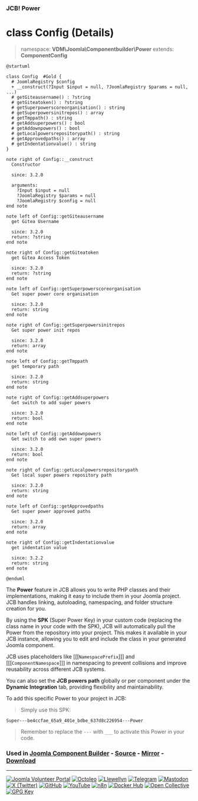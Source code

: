 ### JCB! Power
# class Config (Details)
> namespace: **VDM\Joomla\Componentbuilder\Power**
> extends: **ComponentConfig**

```uml
@startuml

class Config  #Gold {
  # JoomlaRegistry $config
  + __construct(?Input $input = null, ?JoomlaRegistry $params = null, ...)
  # getGiteausername() : ?string
  # getGiteatoken() : ?string
  # getSuperpowerscoreorganisation() : string
  # getSuperpowersinitrepos() : array
  # getTmppath() : string
  # getAddsuperpowers() : bool
  # getAddownpowers() : bool
  # getLocalpowersrepositorypath() : string
  # getApprovedpaths() : array
  # getIndentationvalue() : string
}

note right of Config::__construct
  Constructor

  since: 3.2.0
  
  arguments:
    ?Input $input = null
    ?JoomlaRegistry $params = null
    ?JoomlaRegistry $config = null
end note

note left of Config::getGiteausername
  get Gitea Username

  since: 3.2.0
  return: ?string
end note

note right of Config::getGiteatoken
  get Gitea Access Token

  since: 3.2.0
  return: ?string
end note

note left of Config::getSuperpowerscoreorganisation
  Get super power core organisation

  since: 3.2.0
  return: string
end note

note right of Config::getSuperpowersinitrepos
  Get super power init repos

  since: 3.2.0
  return: array
end note

note left of Config::getTmppath
  get temporary path

  since: 3.2.0
  return: string
end note

note right of Config::getAddsuperpowers
  Get switch to add super powers

  since: 3.2.0
  return: bool
end note

note left of Config::getAddownpowers
  Get switch to add own super powers

  since: 3.2.0
  return: bool
end note

note right of Config::getLocalpowersrepositorypath
  Get local super powers repository path

  since: 3.2.0
  return: string
end note

note left of Config::getApprovedpaths
  Get super power approved paths

  since: 3.2.0
  return: array
end note

note right of Config::getIndentationvalue
  get indentation value

  since: 3.2.2
  return: string
end note

@enduml
```

The **Power** feature in JCB allows you to write PHP classes and their implementations,
making it easy to include them in your Joomla project. JCB handles linking, autoloading,
namespacing, and folder structure creation for you.

By using the **SPK** (Super Power Key) in your custom code (replacing the class name
in your code with the SPK), JCB will automatically pull the Power from the repository
into your project. This makes it available in your JCB instance, allowing you to edit
and include the class in your generated Joomla component.

JCB uses placeholders like [[[`NamespacePrefix`]]] and [[[`ComponentNamespace`]]] in
namespacing to prevent collisions and improve reusability across different JCB systems.

You can also set the **JCB powers path** globally or per component under the
**Dynamic Integration** tab, providing flexibility and maintainability.

To add this specific Power to your project in JCB:

> Simply use this SPK:
```
Super---be4ccfae_65a9_401e_bdbe_637d8c226954---Power
```
> Remember to replace the `---` with `___` to activate this Power in your code.

### Used in [Joomla Component Builder](https://www.joomlacomponentbuilder.com) - [Source](https://git.vdm.dev/joomla/Component-Builder) - [Mirror](https://github.com/vdm-io/Joomla-Component-Builder) - [Download](https://git.vdm.dev/joomla/pkg-component-builder/releases)

---
[![Joomla Volunteer Portal](https://img.shields.io/badge/-Joomla-gold?logo=joomla)](https://volunteers.joomla.org/joomlers/1396-llewellyn-van-der-merwe "Join Llewellyn on the Joomla Volunteer Portal: Shaping the Future Together!") [![Octoleo](https://img.shields.io/badge/-Octoleo-black?logo=linux)](https://git.vdm.dev/octoleo "--quiet") [![Llewellyn](https://img.shields.io/badge/-Llewellyn-ffffff?logo=gitea)](https://git.vdm.dev/Llewellyn "Collaborate and Innovate with Llewellyn on Git: Building a Better Code Future!") [![Telegram](https://img.shields.io/badge/-Telegram-blue?logo=telegram)](https://t.me/Joomla_component_builder "Join Llewellyn and the Community on Telegram: Building Joomla Components Together!") [![Mastodon](https://img.shields.io/badge/-Mastodon-9e9eec?logo=mastodon)](https://joomla.social/@llewellyn "Connect and Engage with Llewellyn on Joomla Social: Empowering Communities, One Post at a Time!") [![X (Twitter)](https://img.shields.io/badge/-X-black?logo=x)](https://x.com/llewellynvdm "Join the Conversation with Llewellyn on X: Where Ideas Take Flight!") [![GitHub](https://img.shields.io/badge/-GitHub-181717?logo=github)](https://github.com/Llewellynvdm "Build, Innovate, and Thrive with Llewellyn on GitHub: Turning Ideas into Impact!") [![YouTube](https://img.shields.io/badge/-YouTube-ff0000?logo=youtube)](https://www.youtube.com/@OctoYou "Explore, Learn, and Create with Llewellyn on YouTube: Your Gateway to Inspiration!") [![n8n](https://img.shields.io/badge/-n8n-black?logo=n8n)](https://n8n.io/creators/octoleo "Effortless Automation and Impactful Workflows with Llewellyn on n8n!") [![Docker Hub](https://img.shields.io/badge/-Docker-grey?logo=docker)](https://hub.docker.com/u/llewellyn "Llewellyn on Docker: Containerize Your Creativity!") [![Open Collective](https://img.shields.io/badge/-Donate-green?logo=opencollective)](https://opencollective.com/joomla-component-builder "Donate towards JCB: Help Llewellyn financially so he can continue developing this great tool!") [![GPG Key](https://img.shields.io/badge/-GPG-blue?logo=gnupg)](https://git.vdm.dev/Llewellyn/gpg "Unlock Trust and Security with Llewellyn's GPG Key: Your Gateway to Verified Connections!")